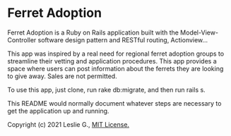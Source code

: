 # Ferret Adoption

Ferret Adoption is a Ruby on Rails application built with the Model-View-Controller software design pattern and RESTful routing, Actionview...

This app was inspired by a real need for regional ferret adoption groups to streamline their vetting and application procedures. This app provides a space where users can post information about the ferrets they are looking to give away. Sales are not permitted.

To use this app, just clone, run rake db:migrate, and then run rails s.

This README would normally document whatever steps are necessary to get the
application up and running.

Copyright (c) 2021 Leslie G., <a href="">MIT License.</a>
